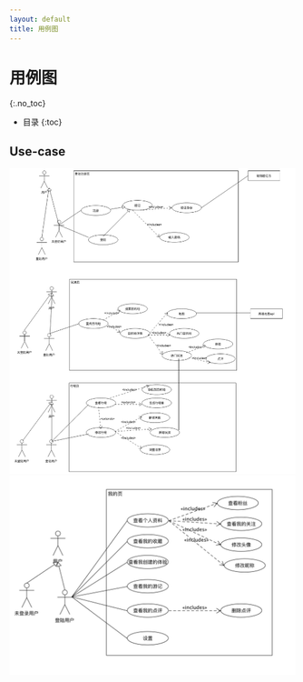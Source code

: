 ```yaml
---
layout: default
title: 用例图
---
```


# 用例图
{:.no_toc}

* 目录
{:toc}

## Use-case
![usecase1](./assets/pics/usecase1.png)
![usecase2](./assets/pics/usecase2.png)